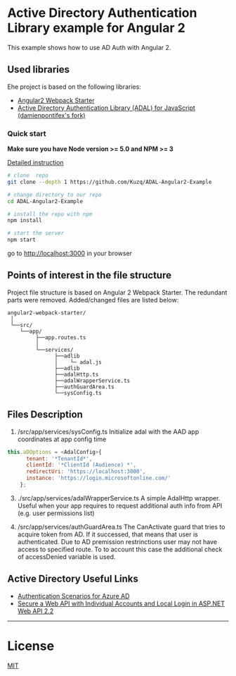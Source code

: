 # Active Directory Authentication Library example for Angular 2

This example shows how to use AD Auth with Angular 2.

## Used libraries
Еhe project is based on the following libraries:

* [Angular2 Webpack Starter](https://github.com/AngularClass/angular2-webpack-starter)
* [Active Directory Authentication Library (ADAL) for JavaScript (damienpontifex's fork)](https://github.com/damienpontifex/azure-activedirectory-library-for-js)

### Quick start
**Make sure you have Node version >= 5.0 and NPM >= 3**

[Detailed instruction](https://github.com/AngularClass/angular2-webpack-starter)

```bash
# clone  repo
git clone --depth 1 https://github.com/Kuzq/ADAL-Angular2-Example

# change directory to our repo
cd ADAL-Angular2-Example

# install the repo with npm
npm install

# start the server
npm start
```
go to [http://localhost:3000](http://localhost:3000) in your browser

## Points of interest in the file structure
Project file structure is based on Angular 2 Webpack Starter. The redundant parts were removed.
Added/changed files are listed below:
```
angular2-webpack-starter/
 │
 └──src/                       
    └──app/                   
         ├──app.routes.ts       
         │
         └──services/  
               ├──adlib
               │    └─ adal.js
               ├──adlib
               ├──adalHttp.ts              
               ├──adalWrapperService.ts  
               ├──authGuardArea.ts         
               └──sysConfig.ts

```
## Files Description
1. /src/app/services/sysConfig.ts Initialize adal with the AAD app coordinates at app config time
```js
this.aDOptions = <AdalConfig>{
      tenant: '*TenantId*',
      clientId: '*ClientId (Audience) *',
      redirectUri: 'https://localhost:3000',
      instance: 'https://login.microsoftonline.com/'
    };
```
3. ./src/app/services/adalWrapperService.ts A simple AdalHttp wrapper. Useful when your app requires to request additional auth info from API (e.g. user permissions list)

4. /src/app/services/authGuardArea.ts The CanActivate guard that tries to acquire token from AD. If it successed, that means that user is authenticated. Due to AD premission restrinctions user may not have access to specified route. To to account this case the additional check of accessDenied variable is used.

## Aсtive Directory Useful Links
* [Authentication Scenarios for Azure AD](https://docs.microsoft.com/en-us/azure/active-directory/active-directory-authentication-scenarios)
* [Secure a Web API with Individual Accounts and Local Login in ASP.NET Web API 2.2](https://www.asp.net/web-api/overview/security/individual-accounts-in-web-api)

___

# License
 [MIT](/LICENSE)